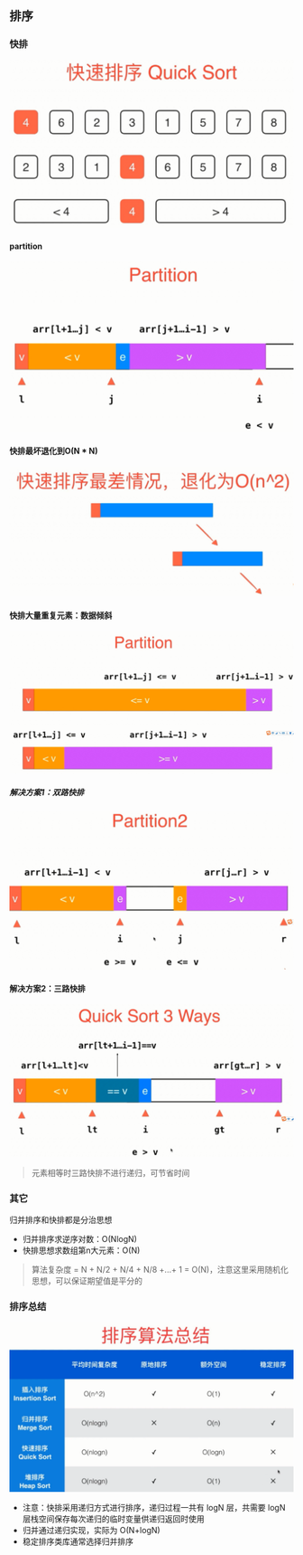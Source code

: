 ## 排序

### 快排
![快排1](快排1.png)
#### partition
![partition](partition.png)
#### 快排最坏退化到O(N * N)
![快排最差](快排最差.png)
#### 快排大量重复元素：数据倾斜
![快排大量重复元素](快排大量重复元素.png)
##### 解决方案1：双路快排
![快排大量重复元素解决方案](快排大量重复元素解决方案.png)
#### 解决方案2：三路快排
![三路快排](三路快排.png)
> 元素相等时三路快排不进行递归，可节省时间

### 其它
归并排序和快排都是分治思想

- 归并排序求逆序对数：O(NlogN)
- 快排思想求数组第n大元素：O(N)
> 算法复杂度 = N + N/2 + N/4 + N/8 +...+ 1 = O(N)，注意这里采用随机化思想，可以保证期望值是平分的

### 排序总结
![排序总结](排序总结.png)
- 注意：快排采用递归方式进行排序，递归过程一共有 logN 层，共需要 logN 层栈空间保存每次递归的临时变量供递归返回时使用
- 归并通过递归实现，实际为 O(N+logN)
- 稳定排序类库通常选择归并排序